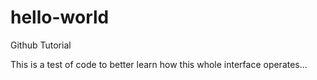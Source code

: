 # hello-world
Github Tutorial

This is a test of code to better learn how this whole interface operates...
